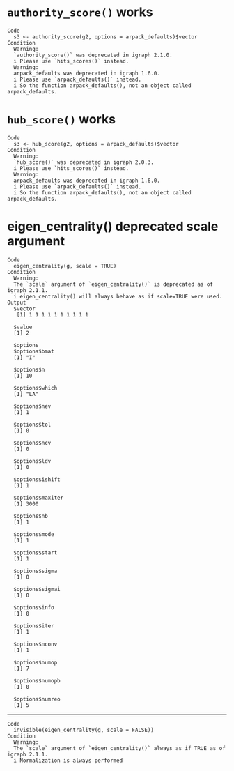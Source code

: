 # `authority_score()` works

    Code
      s3 <- authority_score(g2, options = arpack_defaults)$vector
    Condition
      Warning:
      `authority_score()` was deprecated in igraph 2.1.0.
      i Please use `hits_scores()` instead.
      Warning:
      arpack_defaults was deprecated in igraph 1.6.0.
      i Please use `arpack_defaults()` instead.
      i So the function arpack_defaults(), not an object called arpack_defaults.

# `hub_score()` works

    Code
      s3 <- hub_score(g2, options = arpack_defaults)$vector
    Condition
      Warning:
      `hub_score()` was deprecated in igraph 2.0.3.
      i Please use `hits_scores()` instead.
      Warning:
      arpack_defaults was deprecated in igraph 1.6.0.
      i Please use `arpack_defaults()` instead.
      i So the function arpack_defaults(), not an object called arpack_defaults.

# eigen_centrality() deprecated scale argument

    Code
      eigen_centrality(g, scale = TRUE)
    Condition
      Warning:
      The `scale` argument of `eigen_centrality()` is deprecated as of igraph 2.1.1.
      i eigen_centrality() will always behave as if scale=TRUE were used.
    Output
      $vector
       [1] 1 1 1 1 1 1 1 1 1 1
      
      $value
      [1] 2
      
      $options
      $options$bmat
      [1] "I"
      
      $options$n
      [1] 10
      
      $options$which
      [1] "LA"
      
      $options$nev
      [1] 1
      
      $options$tol
      [1] 0
      
      $options$ncv
      [1] 0
      
      $options$ldv
      [1] 0
      
      $options$ishift
      [1] 1
      
      $options$maxiter
      [1] 3000
      
      $options$nb
      [1] 1
      
      $options$mode
      [1] 1
      
      $options$start
      [1] 1
      
      $options$sigma
      [1] 0
      
      $options$sigmai
      [1] 0
      
      $options$info
      [1] 0
      
      $options$iter
      [1] 1
      
      $options$nconv
      [1] 1
      
      $options$numop
      [1] 7
      
      $options$numopb
      [1] 0
      
      $options$numreo
      [1] 5
      
      

---

    Code
      invisible(eigen_centrality(g, scale = FALSE))
    Condition
      Warning:
      The `scale` argument of `eigen_centrality()` always as if TRUE as of igraph 2.1.1.
      i Normalization is always performed

